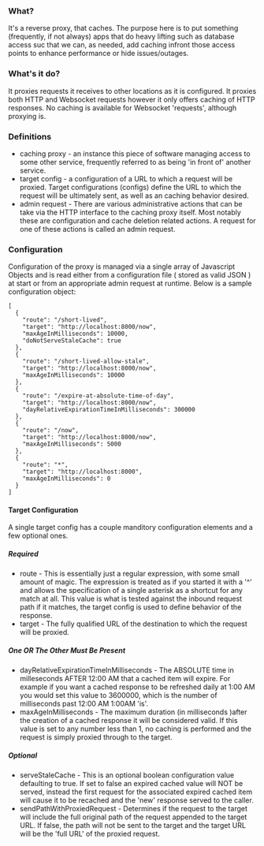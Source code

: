### What?

It's a reverse proxy, that caches. The purpose here is to put something (frequently, if not always)
apps that do heavy lifting such as database access suc that we can, as needed, add caching infront
those access points to enhance performance or hide issues/outages.


### What's it do?

It proxies requests it receives to other locations as it is configured. It proxies both HTTP and Websocket
requests however it only offers caching of HTTP responses. No caching is available for Websocket 'requests',
although proxying is.

### Definitions

* caching proxy - an instance this piece of software managing access to some other service, frequently 
  referred to as being 'in front of' another service.
* target config - a configuration of a URL to which a request will be proxied. Target configurations (configs)
  define the URL to which the request will be ultimately sent, as well as an caching behavior desired.
* admin request - There are various administrative actions that can be take via the HTTP interface
  to the caching proxy itself. Most notably these are configuration and cache deletion related actions.
  A request for one of these actions is called an admin request.


### Configuration

Configuration of the proxy is managed via a single array of Javascript Objects and is read either 
from a configuration file ( stored as valid JSON ) at start or from an appropriate admin request
at runtime. Below is a sample configuration object:

````
[
  {
    "route": "/short-lived",
    "target": "http://localhost:8000/now",
    "maxAgeInMilliseconds": 10000,
    "doNotServeStaleCache": true
  },
  {
    "route": "/short-lived-allow-stale",
    "target": "http://localhost:8000/now",
    "maxAgeInMilliseconds": 10000
  },
  {
    "route": "/expire-at-absolute-time-of-day",
    "target": "http://localhost:8000/now",
    "dayRelativeExpirationTimeInMilliseconds": 300000   
  },
  {
    "route": "/now",
    "target": "http://localhost:8000/now",
    "maxAgeInMilliseconds": 5000
  },
  {
    "route": "*",
    "target": "http://localhost:8000",
    "maxAgeInMilliseconds": 0
  }
]
````

#### Target Configuration

A single target config has a couple manditory configuration elements and a few optional ones.

##### Required
* route - This is essentially just a regular expression, with some small amount of magic. The expression
  is treated as if you started it with a '^' and allows the specification of a single asterisk as
  a shortcut for any match at all. This value is what is tested against the inbound request path 
  if it matches, the target config is used to define behavior of the response.
* target - The fully qualified URL of the destination to which the request will be proxied.

##### One OR The Other Must Be Present
* dayRelativeExpirationTimeInMilliseconds - The ABSOLUTE time in milleseconds AFTER 12:00 AM that a cached item
  will expire. For example if you want a cached response to be refreshed daily at 1:00 AM you would set this
  value to 3600000, which is the number of milliseconds past 12:00 AM 1:00AM 'is'.
* maxAgeInMilliseconds - The maximum duration (in milliseconds )after the creation of a cached response
  it will be considered valid. If this value is set to any number less than 1, no caching is performed and 
  the request is simply proxied through to the target.

##### Optional
* serveStaleCache - This is an optional boolean configuration value defaulting to true. If set to false
  an expired cached value will NOT be served, instead the first request for the associated expired cached item
  will cause it to be recached and the 'new' response served to the caller.
* sendPathWithProxiedRequest - Determines if the request to the target will include the full original
  path of the request appended to the target URL. If false, the path will not be sent to the target and the target URL
  will be the 'full URL' of the proxied request.
